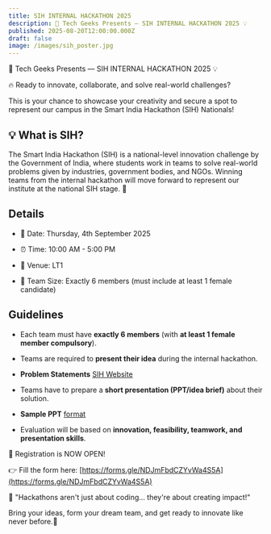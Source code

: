 ```yaml
---
title: SIH INTERNAL HACKATHON 2025
description: 🚀 Tech Geeks Presents — SIH INTERNAL HACKATHON 2025 💡
published: 2025-08-20T12:00:00.000Z
draft: false
image: /images/sih_poster.jpg
---
```

🚀 Tech Geeks Presents — SIH INTERNAL HACKATHON 2025 💡

🔥 Ready to innovate, collaborate, and solve real-world challenges?

This is your chance to showcase your creativity and secure a spot to represent our campus in the Smart India Hackathon (SIH) Nationals!

## 💡 What is SIH?

The Smart India Hackathon (SIH) is a national-level innovation challenge by the Government of India, where students work in teams to solve real-world problems given by industries, government bodies, and NGOs. Winning teams from the internal hackathon will move forward to represent our institute at the national SIH stage. 🚀

## Details

*   📅 Date: Thursday, 4th September 2025
    
*   ⏰ Time: 10:00 AM - 5:00 PM
    
*   📍 Venue: LT1
    
*   👥 Team Size: Exactly 6 members (must include at least 1 female candidate)
    

## Guidelines

*   Each team must have **exactly 6 members** (with **at least 1 female member compulsory**).
    
*   Teams are required to **present their idea** during the internal hackathon.
    
*   **Problem Statements** [SIH Website](https://sih.gov.in/sih2025PS)
    
*   Teams have to prepare a **short presentation (PPT/idea brief)** about their solution.
    
*   **Sample PPT** [format](https://sih.gov.in/letters/SIH2025-IDEA-Presentation-Format.pptx)
    
*   Evaluation will be based on **innovation, feasibility, teamwork, and presentation skills**.
    

📝 Registration is NOW OPEN!

👉 Fill the form here: [https://forms.gle/NDJmFbdCZYvWa4S5A](https://forms.gle/NDJmFbdCZYvWa4S5A)

💬 "Hackathons aren't just about coding… they're about creating impact!"

Bring your ideas, form your dream team, and get ready to innovate like never before.🚀